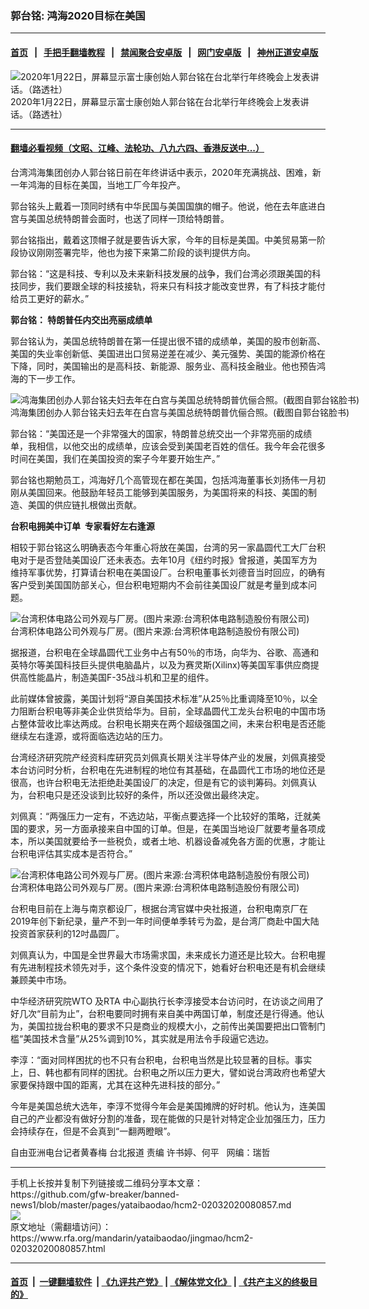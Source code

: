### 郭台铭: 鸿海2020目标在美国 
------------------------

#### [首页](https://github.com/gfw-breaker/banned-news1/blob/master/README.md) &nbsp;&nbsp;|&nbsp;&nbsp; [手把手翻墙教程](https://github.com/gfw-breaker/guides/wiki) &nbsp;&nbsp;|&nbsp;&nbsp; [禁闻聚合安卓版](https://github.com/gfw-breaker/bn-android) &nbsp;&nbsp;|&nbsp;&nbsp; [网门安卓版](https://github.com/oGate2/oGate) &nbsp;&nbsp;|&nbsp;&nbsp; [神州正道安卓版](https://github.com/SzzdOgate/update) 



<div id="headerimg">
 <img alt="2020年1月22日，屏幕显示富士康创始人郭台铭在台北举行年终晚会上发表讲话。（路透社）" src="https://www.rfa.org/mandarin/yataibaodao/jingmao/hcm2-02032020080857.html/2020-01-22T040720Z_31592013_RC2SKE9G0988_RTRMADP_3_CHINA-HEALTH-TAIWAN.JPG/@@images/3afc0455-ca99-42e1-82d2-daeafe3c26e6.jpeg" title="2020年1月22日，屏幕显示富士康创始人郭台铭在台北举行年终晚会上发表讲话。（路透社）"/>
 <div id="headerimgcontents">
  <div id="headerimgcaption">
   <span>
    2020年1月22日，屏幕显示富士康创始人郭台铭在台北举行年终晚会上发表讲话。（路透社）
   </span>
   <!-- zoomattribute -->
  </div>
  <!-- headerimgcaption -->
 </div>
 <!-- headerimagecontents -->
</div>

<hr/>


#### [翻墙必看视频（文昭、江峰、法轮功、八九六四、香港反送中...）](http://167.172.214.107/home.html)

<div id="storytext">
 <div>
  <div class="slot_header">
  </div>
 </div>
 <p>
 </p>
 <p>
  台湾鸿海集团创办人郭台铭日前在年终讲话中表示，2020年充满挑战、困难，新一年鸿海的目标在美国，当地工厂今年投产。
 </p>
 <p>
  郭台铭头上戴着一顶同时绣有中华民国与美国国旗的帽子。他说，他在去年底进白宫与美国总统特朗普会面时，也送了同样一顶给特朗普。
 </p>
 <p>
  郭台铭指出，戴着这顶帽子就是要告诉大家，今年的目标是美国。中美贸易第一阶段协议刚刚签署完毕，他也为接下来第二阶段的谈判提供方向。
 </p>
 <p>
 </p>
 <p>
 </p>
 <p>
  郭台铭：“这是科技、专利以及未来新科技发展的战争，我们台湾必须跟美国的科技同步，我们要跟全球的科技接轨，将来只有科技才能改变世界，有了科技才能付给员工更好的薪水。”
 </p>
 <p>
  <b>
   郭台铭： 特朗普任内交出亮丽成绩单
  </b>
 </p>
 <p>
  郭台铭认为，美国总统特朗普在第一任提出很不错的成绩单，美国的股市创新高、美国的失业率创新低、美国进出口贸易逆差在减少、美元强势、美国的能源价格在下降，同时，美国输出的是高科技、新能源、服务业、高科技金融业。他也预告鸿海的下一步工作。
 </p>
 <p>
 </p>
 <p>
  <div class="image-inline captioned" style="width:622px;">
   <div style="width:622px;">
    <img alt="鸿海集团创办人郭台铭夫妇去年在白宫与美国总统特朗普伉俪合照。(截图自郭台铭脸书)" src="https://www.rfa.org/mandarin/yataibaodao/jingmao/hcm2-02032020080857.html/90ed53f09298820772796717666e592b5a66_fb.jpg" title="鸿海集团创办人郭台铭夫妇去年在白宫与美国总统特朗普伉俪合照。(截图自郭台铭脸书)"/>
   </div>
   <div class="image-caption">
    <span style="width:622px;">
     鸿海集团创办人郭台铭夫妇去年在白宫与美国总统特朗普伉俪合照。(截图自郭台铭脸书)
    </span>
    <span class="copyright">
    </span>
   </div>
  </div>
 </p>
 <p>
  郭台铭：“美国还是一个非常强大的国家，特朗普总统交出一个非常亮丽的成绩单，我相信，以他交出的成绩单，应该会受到美国老百姓的信任。我今年会花很多时间在美国，我们在美国投资的案子今年要开始生产。”
 </p>
 <p>
  郭台铭也期勉员工，鸿海好几个高管现在都在美国，包括鸿海董事长刘扬伟一月初刚从美国回来。他鼓励年轻员工能够到美国服务，为美国将来的科技、美国的制造、美国的供应链扎根做出贡献。
 </p>
 <p>
  <b>
   台积电拥美中订单  专家看好左右逢源
  </b>
 </p>
 <p>
  相较于郭台铭这么明确表态今年重心将放在美国，台湾的另一家晶圆代工大厂台积电对于是否登陆美国设厂还未表态。去年10月《纽约时报》曾报道，美国军方为维持军事优势，打算请台积电在美国设厂。台积电董事长刘德音当时回应，的确有客户受到美国国防部关心，但台积电短期内不会前往美国设厂就是考量到成本问题。
 </p>
 <p>
 </p>
 <p>
  <div class="image-inline captioned" style="width:622px;">
   <div style="width:622px;">
    <img alt="台湾积体电路公司外观与厂房。(图片来源:台湾积体电路制造股份有限公司)" src="https://www.rfa.org/mandarin/yataibaodao/jingmao/hcm2-02032020080857.html/TCMC1.jpeg" title="台湾积体电路公司外观与厂房。(图片来源:台湾积体电路制造股份有限公司)"/>
   </div>
   <div class="image-caption">
    <span style="width:622px;">
     台湾积体电路公司外观与厂房。(图片来源:台湾积体电路制造股份有限公司)
    </span>
    <span class="copyright">
    </span>
   </div>
  </div>
 </p>
 <p>
  据报道，台积电在全球晶圆代工业务中占有50％的市场，向华为、谷歌、高通和英特尔等美国科技巨头提供电脑晶片，以及为赛灵斯(Xilinx)等美国军事供应商提供高性能晶片，制造美国F-35战斗机和卫星的组件。
 </p>
 <p>
  此前媒体曾披露，美国计划将“源自美国技术标准”从25％比重调降至10％，以全力阻断台积电等非美企业供货给华为。目前，全球晶圆代工龙头台积电的中国市场占整体营收比率达两成。台积电长期夹在两个超级强国之间，未来台积电是否还能继续左右逢源，或将面临选边站的压力。
 </p>
 <p>
  台湾经济研究院产经资料库研究员刘佩真长期关注半导体产业的发展，刘佩真接受本台访问时分析，台积电在先进制程的地位有其基础，在晶圆代工市场的地位还是很高，也许台积电无法拒绝赴美国设厂的决定，但是有它的谈判筹码。刘佩真认为，台积电只是还没谈到比较好的条件，所以还没做出最终决定。
 </p>
 <p>
  刘佩真：“两强压力一定有，不选边站，平衡点要选择一个比较好的策略，迁就美国的要求，另一方面承接来自中国的订单。但是，在美国当地设厂就要考量各项成本，所以美国就要给予一些税负，或者土地、机器设备减免各方面的优惠，才能让台积电评估其实成本是否符合。”
 </p>
 <p>
 </p>
 <p>
  <div class="image-inline captioned" style="width:640px;">
   <div style="width:640px;">
    <img alt="台湾积体电路公司外观与厂房。(图片来源:台湾积体电路制造股份有限公司)" src="https://www.rfa.org/mandarin/yataibaodao/jingmao/hcm2-02032020080857.html/tsmc2.jpeg" title="台湾积体电路公司外观与厂房。(图片来源:台湾积体电路制造股份有限公司)"/>
   </div>
   <div class="image-caption">
    <span style="width:640px;">
     台湾积体电路公司外观与厂房。(图片来源:台湾积体电路制造股份有限公司)
    </span>
    <span class="copyright">
    </span>
   </div>
  </div>
 </p>
 <p>
  台积电目前在上海与南京都设厂，根据台湾官媒中央社报道，台积电南京厂在2019年创下新纪录，量产不到一年时间便单季转亏为盈，是台湾厂商赴中国大陆投资首家获利的12吋晶圆厂。
 </p>
 <p>
  刘佩真认为，中国是全世界最大市场需求国，未来成长力道还是比较大。台积电握有先进制程技术领先对手，这个条件没变的情况下，她看好台积电还是有机会继续兼顾美中市场。
 </p>
 <p>
  中华经济研究院WTO 及RTA 中心副执行长李淳接受本台访问时，在访谈之间用了好几次“目前为止”，台积电要同时拥有来自美中两国订单，制度还是行得通。他认为，美国拉拢台积电的要求不只是商业的规模大小，之前传出美国要把出口管制门槛“美国技术含量”从25%调到10%，其实就是用法令手段逼它选边。
 </p>
 <p>
  李淳：“面对同样困扰的也不只有台积电，台积电当然是比较显著的目标。事实上，日、韩也都有同样的困扰。台积电之所以压力更大，譬如说台湾政府也希望大家要保持跟中国的距离，尤其在这种先进科技的部分。”
 </p>
 <p>
  今年是美国总统大选年，李淳不觉得今年会是美国摊牌的好时机。他认为，连美国自己的产业都没有做好分割的准备，现在能做的只是针对特定企业加强压力，压力会持续存在，但是不会真到“一翻两瞪眼”。
 </p>
 <p>
 </p>
 <p>
  自由亚洲电台记者黄春梅 台北报道 责编 许书婷、何平   网编：瑞哲
 </p>
</div>

<hr/>
手机上长按并复制下列链接或二维码分享本文章：<br/>
https://github.com/gfw-breaker/banned-news1/blob/master/pages/yataibaodao/hcm2-02032020080857.md <br/>
<a href='https://github.com/gfw-breaker/banned-news1/blob/master/pages/yataibaodao/hcm2-02032020080857.md'><img src='https://github.com/gfw-breaker/banned-news1/blob/master/pages/yataibaodao/hcm2-02032020080857.md.png'/></a> <br/>
原文地址（需翻墙访问）：https://www.rfa.org/mandarin/yataibaodao/jingmao/hcm2-02032020080857.html


------------------------
#### [首页](https://github.com/gfw-breaker/banned-news1/blob/master/README.md) &nbsp;|&nbsp; [一键翻墙软件](https://github.com/gfw-breaker/nogfw/blob/master/README.md) &nbsp;| [《九评共产党》](https://github.com/gfw-breaker/9ping.md/blob/master/README.md#九评之一评共产党是什么) | [《解体党文化》](https://github.com/gfw-breaker/jtdwh.md/blob/master/README.md) | [《共产主义的终极目的》](https://github.com/gfw-breaker/gczydzjmd.md/blob/master/README.md)


<img src='http://gfw-breaker.win/banned-news/pages/yataibaodao/hcm2-02032020080857.md' width='0px' height='0px'/>